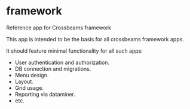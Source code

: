 # framework
Reference app for Crossbeams framework

This app is intended to be the basis for all crossbeams framework apps.

It should feature minimal functionality for all such apps:

* User authentication and authorization.
* DB connection and migrations.
* Menu design.
* Layout.
* Grid usage.
* Reporting via dataminer.
* etc.
